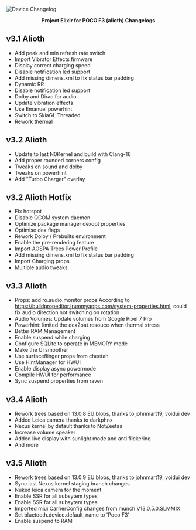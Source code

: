 ![Device Changelog](https://i.imgur.com/C0Wcdr5.png)
<p align="center">
<b>Project Elixir for POCO F3 (alioth) Changelogs</b>
</p>
  
## v3.1 Alioth

- Add peak and min refresh rate switch
- Import Vibrator Effects firmware
- Display correct charging speed
- Disable notification led support
- Add missing dimens.xml to fix status bar padding
- Dynamic RR
- Disable notification led support
- Dolby and Dirac for audio
- Update vibration effects
- Use Emanuel powerhint
- Switch to SkiaGL Threaded
- Rework thermal

## v3.2 Alioth

- Update to last N0Kernel and build with Clang-16
- Add proper rounded corners config 
- Tweaks on sound and dolby
- Tweaks on powerhint
- Add "Turbo Charger" overlay

## v3.2 Alioth Hotfix

- Fix hotspot
- Disable QCOM system daemon
- Optimize package manager dexopt properties
- Optimise dex flags
- Rework Dolby / Prebuilts environment
- Enable the pre-rendering feature
- Import AOSPA Trees Power Profile
- Add missing dimens.xml to fix status bar padding
- Import Charging props
- Multiple audio tweaks

## v3.3 Alioth

- Props: add ro.audio.monitor props According to https://buildpropeditor.jrummyapps.com/system-properties.html, could fix audio direction not switching on rotation
- Audio Volumes: Update volumes from Google Pixel 7 Pro
- Powerhint: limited the dex2oat resouce when thermal stress
- Better RAM Management
- Enable suspend while charging 
- Configure SQLite to operate in MEMORY mode
- Make the UI smoother
- Use surfaceflinger props from cheetah
- Use HintManager for HWUI 
- Enable display async powermode 
- Compile HWUI for performance 
- Sync suspend properties from raven

## v3.4 Alioth

- Rework trees based on 13.0.8 EU blobs, thanks to johnmart19, voidui dev
- Added Leica camera thanks to darkphnx
- Nexus kernel by default thanks to NotZeetaa
- Increase volume speaker
- Added live display with sunlight mode and anti flickering
- And more

## v3.5 Alioth

- Rework trees based on 13.0.9 EU blobs, thanks to johnmart19, voidui dev
- Sync last Nexus kernel staging branch changes
- Nuked leica camera for the moment
- Enable SSR for all subsytem types
- Enable SSR for all subsytem types
- Imported miui CarrierConfig changes from munch V13.0.5.0.SLMMIX
- Set bluetooth.device.default_name to 'Poco F3'
- Enable suspend to RAM 
